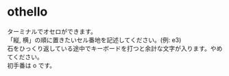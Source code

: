# othello
ターミナルでオセロができます。  
「縦, 横」の順に置きたいセル番地を記述してください。(例: e3)  
石をひっくり返している途中でキーボードを打つと余計な文字が入ります。やめてください。  
初手番は o です。  
